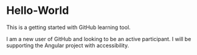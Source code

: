  # Hello-World
This is a getting started with GitHub learning tool.

I am a new user of GitHub and looking to be an active participant. I will be supporting the Angular project with accessibility.
